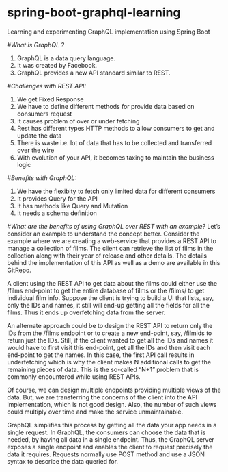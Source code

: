 # spring-boot-graphql-learning
Learning and experimenting GraphQL implementation using Spring Boot

#*What is GraphQL ?*
1. GraphQL is a data query language.
2. It was created by Facebook. 
3. GraphQL provides a new API standard similar to REST.

#*Challenges with REST API:*
1. We get Fixed Response
2. We have to define different methods for provide data based on consumers 
request
3. It causes problem of over or under fetching
4. Rest has different types HTTP methods to allow consumers to get and update the data
5. There is waste i.e. lot of data that has to be collected and transferred over the wire
6. With evolution of your API, it becomes taxing to maintain the business logic

#*Benefits with GraphQL:*
1. We have the flexibity to fetch only limited data for different consumers
2. It provides Query for the API
3. It has methods like Query and Mutation
4. It needs a schema definition

#*What are the benefits of using GraphQL over REST with an example?*
Let’s consider an example to understand the concept better. Consider the example where we are creating a web-service that provides a REST API to manage a collection of films. The client can retrieve the list of films in the collection along with their year of release and other details. The details behind the implementation of this API as well as a demo are available in this GitRepo.

A client using the REST API to get data about the films could either use the /films end-point to get the entire database of films or the /films/<id> to get individual film info. Suppose the client is trying to build a UI that lists, say, only the IDs and names, it still will end-up getting all the fields for all the films. Thus it ends up overfetching data from the server.

An alternate approach could be to design the REST API to return only the IDs from the /films endpoint or to create a new end-point, say, /filmids to return just the IDs. Still, if the client wanted to get all the IDs and names it would have to first visit this end-point, get all the IDs and then visit each end-point to get the names. In this case, the first API call results in underfetching which is why the client makes N additional calls to get the remaining pieces of data. This is the so-called “N+1” problem that is commonly encountered while using REST APIs.

Of course, we can design multiple endpoints providing multiple views of the data. But, we are transferring the concerns of the client into the API implementation, which is not good design. Also, the number of such views could multiply over time and make the service unmaintainable.

GraphQL simplifies this process by getting all the data your app needs in a single request. In GraphQL, the consumers can choose the data that is needed, by having all data in a single endpoint. Thus, the GraphQL server exposes a single endpoint and enables the client to request precisely the data it requires. Requests normally use POST method and use a JSON syntax to describe the data queried for.

